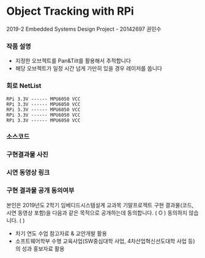 # Object Tracking with RPi

2019-2 Embedded Systems Design Project - 20142697 권민수

### 작품 설명

- 지정한 오브젝트를 Pan&Tilt를 활용해서 추적합니다
- 해당 오브젝트가 일정 시간 넘게 가만히 있을 경우 레이저를 쏩니다

### 회로 NetList

~~~
RPi 3.3V ------ MPU6050 VCC
RPi 3.3V ------ MPU6050 VCC
RPi 3.3V ------ MPU6050 VCC
RPi 3.3V ------ MPU6050 VCC
RPi 3.3V ------ MPU6050 VCC
~~~

### 소스코드

### 구현결과물 사진

### 시연 동영상 링크

### 구현 결과물 공개 동의여부

본인은 2019년도 2학기 임베디드시스템설계 교과목 기말프로젝트 구현 결과물(코드, 시연 동영상 포함)을 다음과 같은 목적으로 공개하는데 동의합니다. (    O    )   동의하지 않습니다. (          )

- 차기 연도 수업 참고자료 & 교안개발 활용
- 소프트웨어학부 수행 교육사업(SW중심대학 사업, 4차산업혁신선도대학 사업 등)의 
  성과 홍보자료 활용